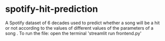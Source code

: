 # spotify-hit-prediction
A Spotify dataset of 6 decades used to predict whether a song will be a hit or not according to the values of different values of the parameters of a song
.
To run the file:
open the terminal
'streamlit run frontend.py'
